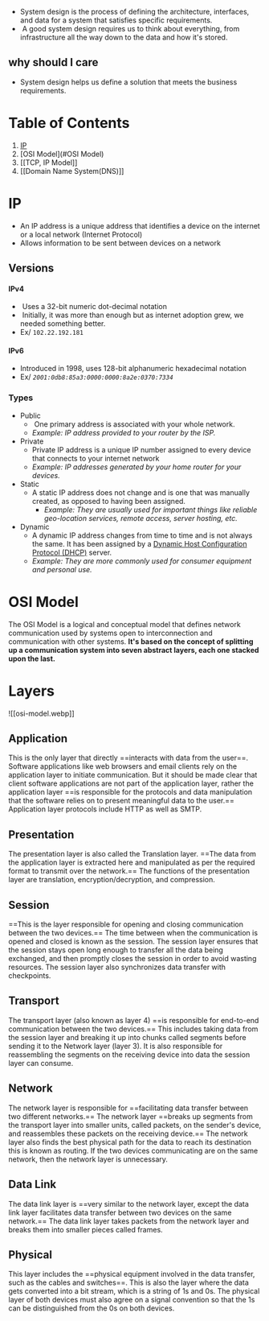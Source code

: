 * System design is the process of defining the architecture, interfaces, and data for a system that satisfies specific requirements.
*  A good system design requires us to think about everything, from infrastructure all the way down to the data and how it's stored.
## why should I care
* System design helps us define a solution that meets the business requirements.
# Table of Contents 
1) [IP](#IP)
2) [OSI Model](#OSI Model)
3) [[TCP, IP Model]]
4) [[Domain Name System(DNS)]]

# IP
* An IP address is a unique address that identifies a device on the internet or a local network (Internet Protocol) 
* Allows information to be sent between devices on a network
## Versions
#### IPv4
*  Uses a 32-bit numeric dot-decimal notation
*  Initially, it was more than enough but as internet adoption grew, we needed something better.
* Ex/ `102.22.192.181`
#### IPv6
* Introduced in 1998, uses 128-bit alphanumeric hexadecimal notation
* Ex/ _`2001:0db8:85a3:0000:0000:8a2e:0370:7334`_
### Types
* Public 
	*  One primary address is associated with your whole network.
	* _Example: IP address provided to your router by the ISP._
* Private 
	* Private IP address is a unique IP number assigned to every device that connects to your internet network
	* _Example: IP addresses generated by your home router for your devices._
* Static
	* A static IP address does not change and is one that was manually created, as opposed to having been assigned.
		* _Example: They are usually used for important things like reliable geo-location services, remote access, server hosting, etc._
* Dynamic 
	* A dynamic IP address changes from time to time and is not always the same. It has been assigned by a [Dynamic Host Configuration Protocol (DHCP)](https://en.wikipedia.org/wiki/Dynamic_Host_Configuration_Protocol) server.
	* _Example: They are more commonly used for consumer equipment and personal use._
	
# OSI Model
The OSI Model is a logical and conceptual model that defines network communication used by systems open to interconnection and communication with other systems. **It's based on the concept of splitting up a communication system into seven abstract layers, each one stacked upon the last.**

# Layers
![[osi-model.webp]]
## Application 
This is the only layer that directly ==interacts with data from the user==. Software applications like web browsers and email clients rely on the application layer to initiate communication. But it should be made clear that client software applications are not part of the application layer, rather the application layer ==is responsible for the protocols and data manipulation that the software relies on to present meaningful data to the user.== Application layer protocols include HTTP as well as SMTP.

## Presentation
The presentation layer is also called the Translation layer. ==The data from the application layer is extracted here and manipulated as per the required format to transmit over the network.== The functions of the presentation layer are translation, encryption/decryption, and compression.

## Session
==This is the layer responsible for opening and closing communication between the two devices.== The time between when the communication is opened and closed is known as the session. The session layer ensures that the session stays open long enough to transfer all the data being exchanged, and then promptly closes the session in order to avoid wasting resources. The session layer also synchronizes data transfer with checkpoints.

## Transport 
The transport layer (also known as layer 4) ==is responsible for end-to-end communication between the two devices.== This includes taking data from the session layer and breaking it up into chunks called segments before sending it to the Network layer (layer 3). It is also responsible for reassembling the segments on the receiving device into data the session layer can consume.

## Network 
The network layer is responsible for ==facilitating data transfer between two different networks.== The network layer ==breaks up segments from the transport layer into smaller units, called packets, on the sender's device, and reassembles these packets on the receiving device.== The network layer also finds the best physical path for the data to reach its destination this is known as routing. If the two devices communicating are on the same network, then the network layer is unnecessary.

## Data Link
The data link layer is ==very similar to the network layer, except the data link layer facilitates data transfer between two devices on the same network.== The data link layer takes packets from the network layer and breaks them into smaller pieces called frames.

## Physical
This layer includes the ==physical equipment involved in the data transfer, such as the cables and switches==. This is also the layer where the data gets converted into a bit stream, which is a string of 1s and 0s. The physical layer of both devices must also agree on a signal convention so that the 1s can be distinguished from the 0s on both devices.

